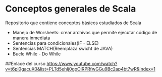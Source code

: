 # Conceptos generales de Scala

Repositorio que contiene conceptos básicos estudiados de Scala

- Manejo de Worsheets: crear archivos que permite ejecutar código de manera inmediata
- Sentencias para condicionales(IF - ELSE)
- Sentencias MATCH(Reemplaza swicht de JAVA)
- Bucle While - Do While

##Enlace del curso
https://www.youtube.com/watch?v=t6pl0gacuX0&list=PLTd5ehIj0goOlRPRfwGGu9Bc2ap4bt7wR&index=1
